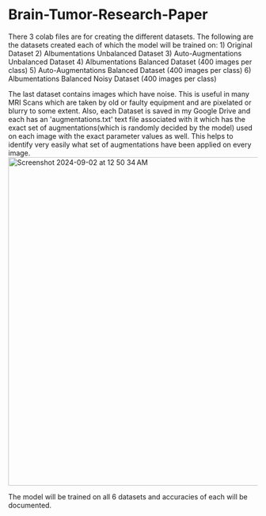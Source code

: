 # Brain-Tumor-Research-Paper
There 3 colab files are for creating the different datasets. The following are the datasets created each of which the model will be trained on:
      1) Original Dataset
      2) Albumentations Unbalanced Dataset
      3) Auto-Augmentations Unbalanced Dataset
      4) Albumentations Balanced Dataset (400 images per class)
      5) Auto-Augmentations Balanced Dataset (400 images per class)
      6) Albumentations Balanced Noisy Dataset (400 images per class)

The last dataset contains images which have noise. This is useful in many MRI Scans which are taken by old or faulty equipment and are pixelated or blurry to some extent.
Also, each Dataset is saved in my Google Drive and each has an 'augmentations.txt' text file associated with it which has the exact set of augmentations(which is randomly decided by the model) used on each image with the exact parameter values as well.
This helps to identify very easily what set of augmentations have been applied on every image.
<img width="663" alt="Screenshot 2024-09-02 at 12 50 34 AM" src="https://github.com/user-attachments/assets/4646c8af-adf2-4a8c-b1c5-9b8f8869ef3d">


The model will be trained on all 6 datasets and accuracies of each will be documented.
